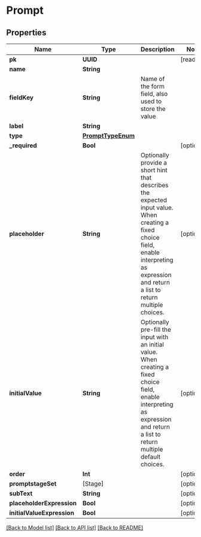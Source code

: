 # Prompt

## Properties
Name | Type | Description | Notes
------------ | ------------- | ------------- | -------------
**pk** | **UUID** |  | [readonly] 
**name** | **String** |  | 
**fieldKey** | **String** | Name of the form field, also used to store the value | 
**label** | **String** |  | 
**type** | [**PromptTypeEnum**](PromptTypeEnum.md) |  | 
**_required** | **Bool** |  | [optional] 
**placeholder** | **String** | Optionally provide a short hint that describes the expected input value. When creating a fixed choice field, enable interpreting as expression and return a list to return multiple choices. | [optional] 
**initialValue** | **String** | Optionally pre-fill the input with an initial value. When creating a fixed choice field, enable interpreting as expression and return a list to return multiple default choices. | [optional] 
**order** | **Int** |  | [optional] 
**promptstageSet** | [Stage] |  | [optional] 
**subText** | **String** |  | [optional] 
**placeholderExpression** | **Bool** |  | [optional] 
**initialValueExpression** | **Bool** |  | [optional] 

[[Back to Model list]](../README.md#documentation-for-models) [[Back to API list]](../README.md#documentation-for-api-endpoints) [[Back to README]](../README.md)


